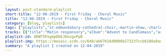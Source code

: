 ```yaml
---
layout: post-standard-playlist
short-title: "12-06-2019 - First Friday - Choral Music"
title: "12-06-2019 - First Friday - Choral Music"
category: [blog, playlists]
tags: ["playlists","st-edmundsbury-cathedral-choir,-martin-shaw,-charles-borthwick,-richard-parker,-samuel-rathbone,-scott-farrell","chanticleer","john-tavener,-the-temple-church-choir,-stephen-layton","the-sixteen","boris-ord,-queens'-college-choir,-cambridge,-queens'-chapel-players,-silas-wollston","anonymous,-choir-of-king's-college,-cambridge,-david-briggs,-stephen-cleobury","martin-shaw,-the-queen's-six","robert-shaw-chorale","peter-warlock,-voces8","the-king's-singers"]
tracks: [{"title":"Matin responsory","album":"Advent to Candlemass","artists":"St Edmundsbury Cathedral Choir, Martin Shaw, Charles Borthwick, Richard Parker, Samuel Rathbone, Scott Farrell"},{"title":"The Town Lay Hushed - Thomas Tallis - Live","album":"Our Favorite Carols (Live)","artists":"Chanticleer"},{"title":"The Lamb","album":"The John Tavener Collection","artists":"John Tavener, The Temple Church Choir, Stephen Layton"},{"title":"Jesus Christ the Apple Tree","album":"A Traditional Christmas Carol Collection, Vol. II","artists":"The Sixteen"},{"title":"Adam lay y-bounden","album":"And Comes The Day: Carols and Antiphons for Advent","artists":"Boris Ord, Queens' College Choir, Cambridge, Queens' Chapel Players, Silas Wollston"},{"title":"The Infant King (Old Basque)","album":"O Come All Ye Faithful - Favourite Christmas Carols","artists":"Anonymous, Choir of King's College, Cambridge, David Briggs, Stephen Cleobury"},{"title":"Coventry Carol","album":"Lo, How a Rose E'er Blooming","artists":"Martin Shaw, The Queen's Six"},{"title":"Coventry Carol / Shepherd's Carol","album":"Christmas Hymns and Carols, Vol 1 (Expanded)","artists":"Robert Shaw Chorale"},{"title":"Bethlehem Down","album":"Christmas","artists":"Peter Warlock, Voces8"},{"title":"Bethlehem Down","album":"Christmas","artists":"The King's Singers"}]
playlist-id: 0DWT5Pxg4pDbEJOovgvPpB
playlist-img: https://mosaic.scdn.co/640/ab67616d0000b273237ccb6108a9ad341f985d30ab67616d0000b27340a8b895ce0daee7c49f6a1fab67616d0000b27359ae9a5da731f61c7d399082ab67616d0000b273623db01c436e129510dfe951
summary: "A playlist I created on 12-04-2019"
---
```

